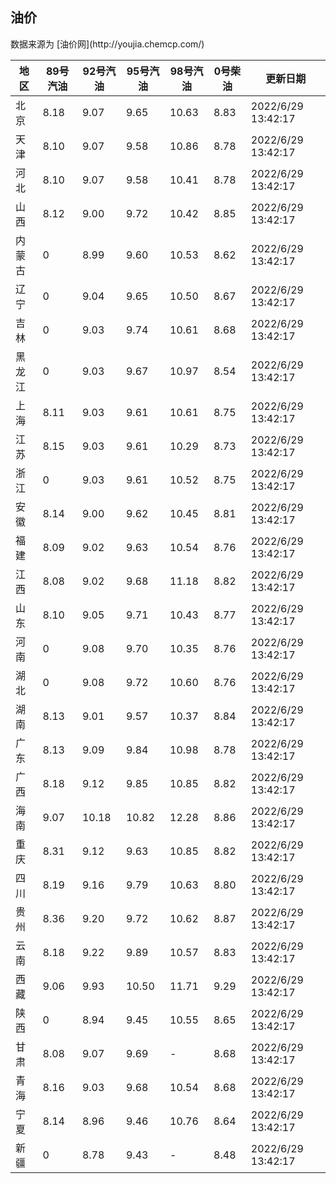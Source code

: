 
<!DOCTYPE html>
<html lang="zh-cn">
<head>
<link href="https://cdn.jsdelivr.net/gh/RookieFanzk/link/github.css" rel="stylesheet">
</head>

<body>
<h2>油价</h2>
<p>数据来源为 [油价网](http://youjia.chemcp.com/) </p>
<table>
<thead>
<tr>
<th>地区</th>
<th>89号汽油</th>
<th>92号汽油</th>
<th>95号汽油</th>
<th>98号汽油</th>
<th>0号柴油</th>
<th>更新日期</th>
</tr>
</thead>
<tbody>
<tr>
<td>北京</td>
<td>8.18</td>
<td>9.07</td>
<td>9.65</td>
<td>10.63</td>
<td>8.83</td>
<td>2022/6/29 13:42:17</td>
</tr>
<tr>
<td>天津</td>
<td>8.10</td>
<td>9.07</td>
<td>9.58</td>
<td>10.86</td>
<td>8.78</td>
<td>2022/6/29 13:42:17</td>
</tr>
<tr>
<td>河北</td>
<td>8.10</td>
<td>9.07</td>
<td>9.58</td>
<td>10.41</td>
<td>8.78</td>
<td>2022/6/29 13:42:17</td>
</tr>
<tr>
<td>山西</td>
<td>8.12</td>
<td>9.00</td>
<td>9.72</td>
<td>10.42</td>
<td>8.85</td>
<td>2022/6/29 13:42:17</td>
</tr>
<tr>
<td>内蒙古</td>
<td>0</td>
<td>8.99</td>
<td>9.60</td>
<td>10.53</td>
<td>8.62</td>
<td>2022/6/29 13:42:17</td>
</tr>
<tr>
<td>辽宁</td>
<td>0</td>
<td>9.04</td>
<td>9.65</td>
<td>10.50</td>
<td>8.67</td>
<td>2022/6/29 13:42:17</td>
</tr>
<tr>
<td>吉林</td>
<td>0</td>
<td>9.03</td>
<td>9.74</td>
<td>10.61</td>
<td>8.68</td>
<td>2022/6/29 13:42:17</td>
</tr>
<tr>
<td>黑龙江</td>
<td>0</td>
<td>9.03</td>
<td>9.67</td>
<td>10.97</td>
<td>8.54</td>
<td>2022/6/29 13:42:17</td>
</tr>
<tr>
<td>上海</td>
<td>8.11</td>
<td>9.03</td>
<td>9.61</td>
<td>10.61</td>
<td>8.75</td>
<td>2022/6/29 13:42:17</td>
</tr>
<tr>
<td>江苏</td>
<td>8.15</td>
<td>9.03</td>
<td>9.61</td>
<td>10.29</td>
<td>8.73</td>
<td>2022/6/29 13:42:17</td>
</tr>
<tr>
<td>浙江</td>
<td>0</td>
<td>9.03</td>
<td>9.61</td>
<td>10.52</td>
<td>8.75</td>
<td>2022/6/29 13:42:17</td>
</tr>
<tr>
<td>安徽</td>
<td>8.14</td>
<td>9.00</td>
<td>9.62</td>
<td>10.45</td>
<td>8.81</td>
<td>2022/6/29 13:42:17</td>
</tr>
<tr>
<td>福建</td>
<td>8.09</td>
<td>9.02</td>
<td>9.63</td>
<td>10.54</td>
<td>8.76</td>
<td>2022/6/29 13:42:17</td>
</tr>
<tr>
<td>江西</td>
<td>8.08</td>
<td>9.02</td>
<td>9.68</td>
<td>11.18</td>
<td>8.82</td>
<td>2022/6/29 13:42:17</td>
</tr>
<tr>
<td>山东</td>
<td>8.10</td>
<td>9.05</td>
<td>9.71</td>
<td>10.43</td>
<td>8.77</td>
<td>2022/6/29 13:42:17</td>
</tr>
<tr>
<td>河南</td>
<td>0</td>
<td>9.08</td>
<td>9.70</td>
<td>10.35</td>
<td>8.76</td>
<td>2022/6/29 13:42:17</td>
</tr>
<tr>
<td>湖北</td>
<td>0</td>
<td>9.08</td>
<td>9.72</td>
<td>10.60</td>
<td>8.76</td>
<td>2022/6/29 13:42:17</td>
</tr>
<tr>
<td>湖南</td>
<td>8.13</td>
<td>9.01</td>
<td>9.57</td>
<td>10.37</td>
<td>8.84</td>
<td>2022/6/29 13:42:17</td>
</tr>
<tr>
<td>广东</td>
<td>8.13</td>
<td>9.09</td>
<td>9.84</td>
<td>10.98</td>
<td>8.78</td>
<td>2022/6/29 13:42:17</td>
</tr>
<tr>
<td>广西</td>
<td>8.18</td>
<td>9.12</td>
<td>9.85</td>
<td>10.85</td>
<td>8.82</td>
<td>2022/6/29 13:42:17</td>
</tr>
<tr>
<td>海南</td>
<td>9.07</td>
<td>10.18</td>
<td>10.82</td>
<td>12.28</td>
<td>8.86</td>
<td>2022/6/29 13:42:17</td>
</tr>
<tr>
<td>重庆</td>
<td>8.31</td>
<td>9.12</td>
<td>9.63</td>
<td>10.85</td>
<td>8.82</td>
<td>2022/6/29 13:42:17</td>
</tr>
<tr>
<td>四川</td>
<td>8.19</td>
<td>9.16</td>
<td>9.79</td>
<td>10.63</td>
<td>8.80</td>
<td>2022/6/29 13:42:17</td>
</tr>
<tr>
<td>贵州</td>
<td>8.36</td>
<td>9.20</td>
<td>9.72</td>
<td>10.62</td>
<td>8.87</td>
<td>2022/6/29 13:42:17</td>
</tr>
<tr>
<td>云南</td>
<td>8.18</td>
<td>9.22</td>
<td>9.89</td>
<td>10.57</td>
<td>8.83</td>
<td>2022/6/29 13:42:17</td>
</tr>
<tr>
<td>西藏</td>
<td>9.06</td>
<td>9.93</td>
<td>10.50</td>
<td>11.71</td>
<td>9.29</td>
<td>2022/6/29 13:42:17</td>
</tr>
<tr>
<td>陕西</td>
<td>0</td>
<td>8.94</td>
<td>9.45</td>
<td>10.55</td>
<td>8.65</td>
<td>2022/6/29 13:42:17</td>
</tr>
<tr>
<td>甘肃</td>
<td>8.08</td>
<td>9.07</td>
<td>9.69</td>
<td>-</td>
<td>8.68</td>
<td>2022/6/29 13:42:17</td>
</tr>
<tr>
<td>青海</td>
<td>8.16</td>
<td>9.03</td>
<td>9.68</td>
<td>10.54</td>
<td>8.68</td>
<td>2022/6/29 13:42:17</td>
</tr>
<tr>
<td>宁夏</td>
<td>8.14</td>
<td>8.96</td>
<td>9.46</td>
<td>10.76</td>
<td>8.64</td>
<td>2022/6/29 13:42:17</td>
</tr>
<tr>
<td>新疆</td>
<td>0</td>
<td>8.78</td>
<td>9.43</td>
<td>-</td>
<td>8.48</td>
<td>2022/6/29 13:42:17</td>
</tr>
</tbody>
</table>
</body>
</html>

